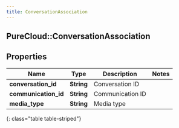 ```yaml
---
title: ConversationAssociation
---
```

## PureCloud::ConversationAssociation

## Properties

|Name | Type | Description | Notes|
|------------ | ------------- | ------------- | -------------|
| **conversation_id** | **String** | Conversation ID | |
| **communication_id** | **String** | Communication ID | |
| **media_type** | **String** | Media type | |
{: class="table table-striped"}


